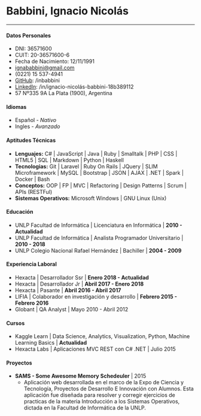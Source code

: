 # Babbini, Ignacio Nicolás
---
#### Datos Personales
* DNI: 36571600
* CUIT: 20-36571600-6
* Fecha de Nacimiento: 12/11/1991
* ignababbini@gmail.com
* (0221) 15 537-4941
* [GitHub](https://github.com/inbabbini): /inbabbini
* [LinkedIn](https://ar.linkedin.com/in/ignacio-nicolás-babbini-18b389112): /in/ignacio-nicolás-babbini-18b389112
* 57 Nº335 9A La Plata (1900), Argentina

#### Idiomas
* Español  - *Nativo*
* Ingles - *Avanzado*

#### Aptitudes Técnicas
* **Lenguajes:** C# | JavaScript | Java | Ruby | Smalltalk | PHP | CSS | HTML5 | SQL | Markdown | Python | Haskell
* **Tecnologias:** Git | Laravel | Ruby On Rails | JQuery | SLIM Microframework | MySQL | Bootstrap | JSON | AJAX | .NET | Spark | Docker | Bash
* **Conceptos:** OOP | FP | MVC | Refactoring | Design Patterns | Scrum | APIs (RESTFul)
* **Sistemas Operativos:** Microsoft Windows | GNU Linux (Unix)

#### Educación
* UNLP Facultad de Informática | Licenciatura en Informática | **2010 - Actualidad**
* UNLP Facultad de Informática | Analista Programador Universitario | **2010 - 2018**
* UNLP Colegio Nacional Rafael Hernández | Bachiller | **2004 - 2009**

#### Experiencia Laboral
* Hexacta | Desarrollador Ssr | **Enero 2018 - Actualidad**
* Hexacta | Desarrollador Jr | **Abril 2017 - Enero 2018**
* Hexacta | Pasante | **Abril 2016 - Abril 2017**
* LIFIA | Colaborador en investigación y desarrollo | **Febrero 2015 - Febrero 2016**
* Globant | QA Analyst | Mayo 2010 - Abril 2012

#### Cursos
* Kaggle Learn | Data Science, Analytics, Visualization, Python, Machine Learning Basics | **Actualidad**
* Hexacta Labs | Aplicaciones MVC REST con C# .NET | Julio 2015 

#### Proyectos
* **SAMS - Some Awesome Memory Schedeuler** | 2015
    * Aplicación web desarrollada en el marco de la Expo de Ciencia y Tecnología, Proyectos de Desarrollo E Innovación con Alumnos. Esta aplicación fue diseñada para resolver y corregir ejercicios de practicas de la materia Introducción a los Sistemas Operativos, dictada en la Facultad de Informática de la UNLP.
